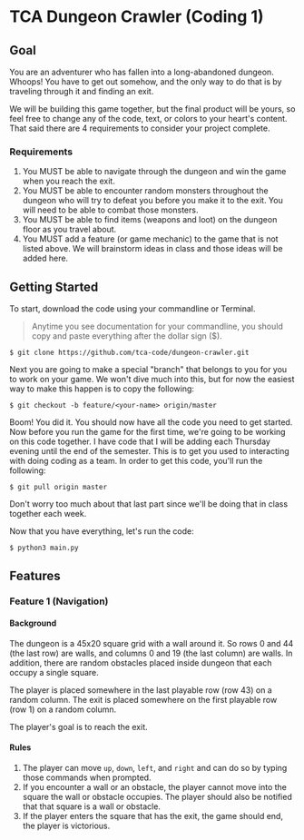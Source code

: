 # TCA Dungeon Crawler (Coding 1)

## Goal

You are an adventurer who has fallen into a long-abandoned dungeon. Whoops! You have to get out somehow, and the only way to do that is by traveling through it and finding an exit.

We will be building this game together, but the final product will be yours, so feel free to change any of the code, text, or colors to your heart's content. That said there are 4 requirements to consider your project complete.

### Requirements

1. You MUST be able to navigate through the dungeon and win the game when you reach the exit.
2. You MUST be able to encounter random monsters throughout the dungeon who will try to defeat you before you make it to the exit. You will need to be able to combat those monsters.
3. You MUST be able to find items (weapons and loot) on the dungeon floor as you travel about.
4. You MUST add a feature (or game mechanic) to the game that is not listed above. We will brainstorm ideas in class and those ideas will be added here.

## Getting Started

To start, download the code using your commandline or Terminal. 

> Anytime you see documentation for your commandline, you should copy and paste everything after the dollar sign ($).

```
$ git clone https://github.com/tca-code/dungeon-crawler.git
```

Next you are going to make a special "branch" that belongs to you for you to work on your game. We won't dive much into this, but for now the easiest way to make this happen is to copy the following:

```
$ git checkout -b feature/<your-name> origin/master
```

Boom! You did it. You should now have all the code you need to get started. Now before you run the game for the first time, we're going to be working on this code together. I have code that I will be adding each Thursday evening until the end of the semester. This is to get you used to interacting with doing coding as a team. In order to get this code, you'll run the following:

```
$ git pull origin master
```

Don't worry too much about that last part since we'll be doing that in class together each week.

Now that you have everything, let's run the code:

```
$ python3 main.py
```

## Features 

### Feature 1 (Navigation)

#### Background

The dungeon is a 45x20 square grid with a wall around it. So rows 0 and 44 (the last row) are walls, and columns 0 and 19 (the last column) are walls.
In addition, there are random obstacles placed inside dungeon that each occupy a single square.

The player is placed somewhere in the last playable row (row 43) on a random column. The exit is placed somewhere on the first playable row (row 1) on a random column.

The player's goal is to reach the exit.

#### Rules
1. The player can move `up`, `down`, `left`, and `right` and can do so by typing those commands when prompted.
2. If you encounter a wall or an obstacle, the player cannot move into the square the wall or obstacle occupies. The player should also be notified that that square is a wall or obstacle.
3. If the player enters the square that has the exit, the game should end, the player is victorious.